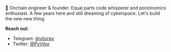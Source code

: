 🦀 Onchain engineer & founder. Equal parts code whisperer and ponzinomics enthusiast. A few years here and still dreaming of cyberspace. Let's build the new new thing.

**Reach out:** 
* Telegram: [@vitorpy](https://t.me/vitorpy)
* Twitter: [@PyVitor](https://x.com/PyVitor)
